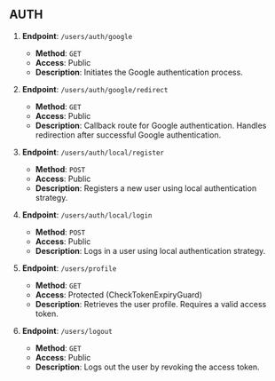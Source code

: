 ## AUTH

1. **Endpoint**: `/users/auth/google`
   - **Method**: `GET`
   - **Access**: Public
   - **Description**: Initiates the Google authentication process.

2. **Endpoint**: `/users/auth/google/redirect`
   - **Method**: `GET`
   - **Access**: Public
   - **Description**: Callback route for Google authentication. Handles redirection after successful Google authentication.

3. **Endpoint**: `/users/auth/local/register`
   - **Method**: `POST`
   - **Access**: Public
   - **Description**: Registers a new user using local authentication strategy.

4. **Endpoint**: `/users/auth/local/login`
   - **Method**: `POST`
   - **Access**: Public
   - **Description**: Logs in a user using local authentication strategy.

5. **Endpoint**: `/users/profile`
   - **Method**: `GET`
   - **Access**: Protected (CheckTokenExpiryGuard)
   - **Description**: Retrieves the user profile. Requires a valid access token.

6. **Endpoint**: `/users/logout`
   - **Method**: `GET`
   - **Access**: Public
   - **Description**: Logs out the user by revoking the access token.